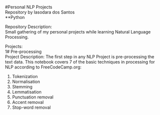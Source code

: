 #Personal NLP Projects <br>
Repository by Iasodara dos Santos <br>
**Python <br>

Repository Description: <br>
Small gathering of my personal projects while learning Natural Language Processing. 

Projects: <br>
1# Pre-processing <br>
Project Description: The first step in any NLP Project is pre-processing the text data. This notebook covers 7 of the basic techniques in processing for NLP according to FreeCodeCamp.org:  <br>
1. Tokenization
2. Normalisation
3. Stemming
4. Lemmatisation
5. Punctuation removal
6. Accent removal
7. Stop-word removal
